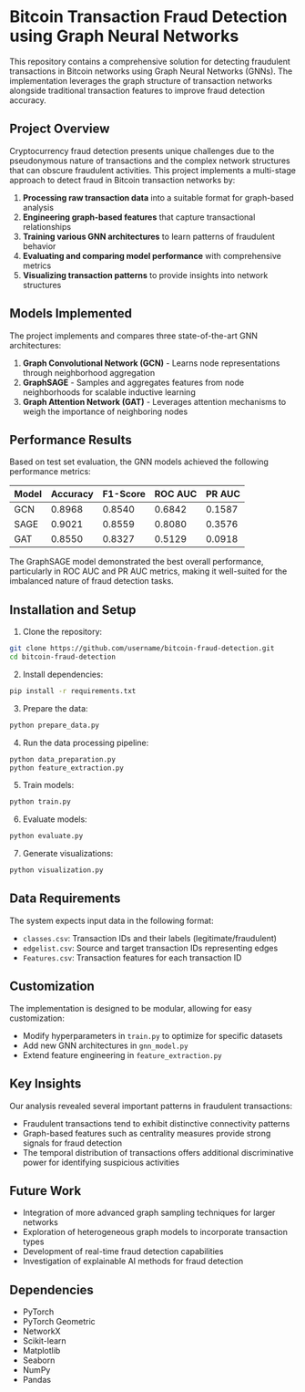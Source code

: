 # Bitcoin Transaction Fraud Detection using Graph Neural Networks

This repository contains a comprehensive solution for detecting fraudulent transactions in Bitcoin networks using Graph Neural Networks (GNNs). The implementation leverages the graph structure of transaction networks alongside traditional transaction features to improve fraud detection accuracy.

## Project Overview

Cryptocurrency fraud detection presents unique challenges due to the pseudonymous nature of transactions and the complex network structures that can obscure fraudulent activities. This project implements a multi-stage approach to detect fraud in Bitcoin transaction networks by:

1. **Processing raw transaction data** into a suitable format for graph-based analysis
2. **Engineering graph-based features** that capture transactional relationships
3. **Training various GNN architectures** to learn patterns of fraudulent behavior
4. **Evaluating and comparing model performance** with comprehensive metrics
5. **Visualizing transaction patterns** to provide insights into network structures


## Models Implemented

The project implements and compares three state-of-the-art GNN architectures:

1. **Graph Convolutional Network (GCN)** - Learns node representations through neighborhood aggregation
2. **GraphSAGE** - Samples and aggregates features from node neighborhoods for scalable inductive learning
3. **Graph Attention Network (GAT)** - Leverages attention mechanisms to weigh the importance of neighboring nodes

## Performance Results

Based on test set evaluation, the GNN models achieved the following performance metrics:

| Model | Accuracy | F1-Score | ROC AUC | PR AUC |
|-------|----------|----------|---------|--------|
| GCN   | 0.8968   | 0.8540   | 0.6842  | 0.1587 |
| SAGE  | 0.9021   | 0.8559   | 0.8080  | 0.3576 |
| GAT   | 0.8550   | 0.8327   | 0.5129  | 0.0918 |

The GraphSAGE model demonstrated the best overall performance, particularly in ROC AUC and PR AUC metrics, making it well-suited for the imbalanced nature of fraud detection tasks.

## Installation and Setup

1. Clone the repository:
```bash
git clone https://github.com/username/bitcoin-fraud-detection.git
cd bitcoin-fraud-detection
```

2. Install dependencies:
```bash
pip install -r requirements.txt
```

3. Prepare the data:
```bash
python prepare_data.py
```

4. Run the data processing pipeline:
```bash
python data_preparation.py
python feature_extraction.py
```

5. Train models:
```bash
python train.py
```

6. Evaluate models:
```bash
python evaluate.py
```

7. Generate visualizations:
```bash
python visualization.py
```

## Data Requirements

The system expects input data in the following format:
- `classes.csv`: Transaction IDs and their labels (legitimate/fraudulent)
- `edgelist.csv`: Source and target transaction IDs representing edges
- `Features.csv`: Transaction features for each transaction ID

## Customization

The implementation is designed to be modular, allowing for easy customization:
- Modify hyperparameters in `train.py` to optimize for specific datasets
- Add new GNN architectures in `gnn_model.py`
- Extend feature engineering in `feature_extraction.py`

## Key Insights

Our analysis revealed several important patterns in fraudulent transactions:
- Fraudulent transactions tend to exhibit distinctive connectivity patterns
- Graph-based features such as centrality measures provide strong signals for fraud detection
- The temporal distribution of transactions offers additional discriminative power for identifying suspicious activities

## Future Work

- Integration of more advanced graph sampling techniques for larger networks
- Exploration of heterogeneous graph models to incorporate transaction types
- Development of real-time fraud detection capabilities
- Investigation of explainable AI methods for fraud detection

## Dependencies

- PyTorch
- PyTorch Geometric
- NetworkX
- Scikit-learn
- Matplotlib
- Seaborn
- NumPy
- Pandas

